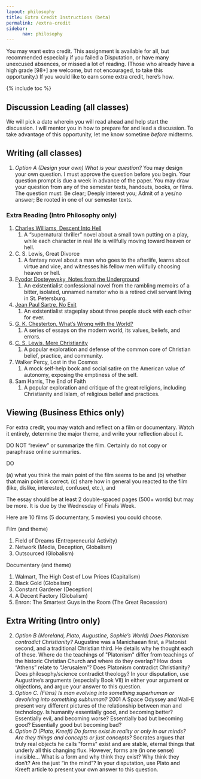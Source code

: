 ```yaml
---
layout: philosophy
title: Extra Credit Instructions (beta)
permalink: /extra-credit
sidebar: 
      nav: philosophy
---
```


You may want extra credit. This assignment is available for all, but recommended especially if you failed a Disputation, or have many unexcused absences, or missed a lot of reading. (Those who already have a high grade [98+] are welcome, but not encouraged, to take this opportunity.) If you would like to earn some extra credit, here’s how. 


{% include toc %}


## Discussion Leading (all classes)

We will pick a date wherein you will read ahead and help start the discussion. I will mentor you in how to prepare for and lead a discussion. To take advantage of this opportunity, let me know sometime *before* midterms.

## Writing (all classes)


1. *Option A (Design your own) What is your question?* You may design your own question. I must approve the question before you begin. Your question prompt is due a week in advance of the paper. You may draw your question from any of the semester texts, handouts, books, or films.  The question must: Be clear; Deeply interest you; Admit of a yes/no answer; Be rooted in one of our semester texts. 



### Extra Reading (Intro Philosophy only)

1. [Charles Williams, Descent Into Hell ](http://gutenberg.net.au/ebooks03/0300341.txt) 
    1. A “supernatural thriller” novel about a small town putting on a play, while each character in real life is willfully moving toward heaven or hell. 
2. C. S. Lewis, Great Divorce 
    1. A fantasy novel about a man who goes to the afterlife, learns about virtue and vice, and witnesses his fellow men willfully choosing heaven or hell.  
3. [Fyodor Dosteyevsky, Notes from the Underground](http://www.gutenberg.org/files/600/600-h/600-h.htm) 
    1. An existentialist confessional novel from the rambling memoirs of a bitter, isolated, unnamed narrator who is a retired civil servant living in St. Petersburg. 
4. [Jean Paul Sartre, No Exit](https://archive.org/stream/NoExit/NoExit_djvu.txt) 
    1. An existentialist stageplay about three people stuck with each other for ever.  
1. [G. K. Chesterton, What’s Wrong with the World?](http://www.gutenberg.org/files/1717/1717-h/1717-h.htm#link2H_PART1) 
    1. A series of essays on the modern world, its values, beliefs, and errors.  
2. [C. S. Lewis, Mere Christianity](http://www.lib.ru/LEWISCL/mere_engl.txt) 
    1. A popular exploration and defense of the common core of Christian belief, practice, and community.  
3. Walker Percy, Lost in the Cosmos 
    1.  A mock self-help book and social satire on the American value of autonomy, exposing the emptiness of the self.  
4. Sam Harris, The End of Faith 
    1. A popular exploration and critique of the great religions, including Christianity and Islam, of religious belief and practices.



## Viewing (Business Ethics only)

For extra credit, you may watch and reflect on a film or documentary. Watch it entirely, determine the major theme, and write your reflection about it. 

DO NOT “review” or summarize the film. Certainly do not copy or paraphrase online summaries. 

DO 

(a) what you think the main point of the film seems to be and 
(b) whether that main point is correct. 
(c) share how in general you reacted to the film (like, dislike, interested, confused, etc.), and 

The essay should be at least 2 double-spaced pages (500+ words) but may be more. It is due by the Wednesday of Finals Week. 

Here are 10 films (5 documentary, 5 movies) you could choose. 

Film (and theme)

1. Field of Dreams               (Entrepreneurial Activity)
2. Network                       (Media, Deception, Globalism)
3. Outsourced                    (Globalism)

Documentary (and theme)

1. Walmart, The High Cost of Low Prices            (Capitalism)
2. Black Gold                          (Globalism)
3. Constant Gardener                   (Deception)
4. A Decent Factory                    (Globalism)
5. Enron: The Smartest Guys in the Room            (The Great Recession)




## Extra Writing (Intro only)
2. *Option B (Moreland, Plato, Augustine, Sophie’s World) Does Platonism contradict Christianity?* Augustine was a Manichaean first, a Platonist second, and a traditional Christian third. He details why he thought each of these. Where do the teachings of "Platonism" differ from teachings of the historic Christian Church and where do they overlap? How does “Athens” relate to “Jerusalem”?  Does Platonism contradict Christianity? Does philosophy/science contradict theology? In your disputation, use Augustine’s arguments (especially Book VII) in either your argument or objections, and argue your answer to this question.
3. *Option C. (Films) Is man evolving into something superhuman or devolving into something subhuman?* 2001 A Space Odyssey and Wall-E present very different pictures of the relationship between man and technology. Is humanity essentially good, and becoming better? Essentially evil, and becoming worse? Essentially bad but becoming good? Essentially good but becoming bad? 
4. *Option D (Plato, Kreeft) Do forms exist in reality or only in our minds? Are they things and concepts or just concepts?* Socrates argues that truly real objects he calls "forms" exist and are stable, eternal things that underly all this changing flux. However, forms are (in one sense) invisible... What is a form and why think they exist? Why think they don’t? Are the just “in the mind”? In your disputation, use Plato and Kreeft article to present your own answer to this question. 


